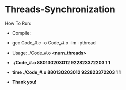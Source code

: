 # Threads-Synchronization
How To Run:
 - Compile:
 - gcc Code_#.c -o Code_#.o -lm -pthread

 - Usage: ./Code_#.o <a> <b> <num_threads> <method>
 - ./Code_#.o 880130203012 922823372203 1 1
 - time ./Code_#.o 880130203012 922823372203 1 1
 - Thank you!
